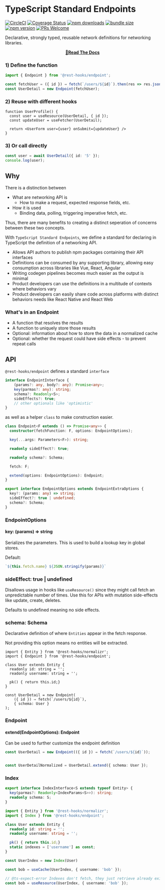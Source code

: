 # TypeScript Standard Endpoints
[![CircleCI](https://circleci.com/gh/coinbase/rest-hooks/tree/master.svg?style=shield)](https://circleci.com/gh/coinbase/rest-hooks)
[![Coverage Status](https://img.shields.io/coveralls/coinbase/rest-hooks.svg?style=flat-square)](https://coveralls.io/github/coinbase/rest-hooks?branch=master)
[![npm downloads](https://img.shields.io/npm/dm/@rest-hooks/endpoint.svg?style=flat-square)](https://www.npmjs.com/package/@rest-hooks/endpoint)
[![bundle size](https://img.shields.io/bundlephobia/minzip/@rest-hooks/endpoint?style=flat-square)](https://bundlephobia.com/result?p=@rest-hooks/endpoint)
[![npm version](https://img.shields.io/npm/v/@rest-hooks/endpoint.svg?style=flat-square)](https://www.npmjs.com/package/@rest-hooks/endpoint)
[![PRs Welcome](https://img.shields.io/badge/PRs-welcome-brightgreen.svg?style=flat-square)](http://makeapullrequest.com)

Declarative, strongly typed, reusable network definitions for networking libraries.

<div align="center">

**[📖Read The Docs](https://resthooks.io/docs/api/Endpoint)**

</div>

### 1) Define the function

```typescript
import { Endpoint } from '@rest-hooks/endpoint';

const fetchUser = ({ id }) ⇒ fetch(`/users/${id}`).then(res => res.json());
const UserDetail = new Endpoint(fetchUser);
```

### 2) Reuse with different hooks

```tsx
function UserProfile() {
  const user = useResource(UserDetail, { id });
  const updateUser = useFetcher(UserDetail);

  return <UserForm user={user} onSubmit={updateUser} />
}
```

### 3) Or call directly

```typescript
const user = await UserDetail({ id: '5' });
console.log(user);
```

## Why

There is a distinction between

- What are networking API is
  - How to make a request, expected response fields, etc.
- How it is used
  - Binding data, polling, triggering imperative fetch, etc.

Thus, there are many benefits to creating a distinct seperation of concerns between
these two concepts.

With `TypeScript Standard Endpoints`, we define a standard for declaring in
TypeScript the definition of a networking API.

- Allows API authors to publish npm packages containing their API interfaces
- Definitions can be consumed by any supporting library, allowing easy consumption across libraries like Vue, React, Angular
- Writing codegen pipelines becomes much easier as the output is minimal
- Product developers can use the definitions in a multitude of contexts where behaviors vary
- Product developers can easily share code across platforms with distinct behaviors needs like React Native and React Web

### What's in an Endpoint

- A function that resolves the results
- A function to uniquely store those results
- Optional: information about how to store the data in a normalized cache
- Optional: whether the request could have side effects - to prevent repeat calls

## API

`@rest-hooks/endpoint` defines a standard `interface`

```typescript
interface EndpointInterface {
    (params?: any, body?: any): Promise<any>;
    key(parmas?: any): string;
    schema?: Readonly<S>;
    sideEffects?: true;
    // other optionals like 'optimistic'
}
```

as well as a helper `class` to make construction easier.

```typescript
class Endpoint<F extends () => Promise<any>> {
  constructor(fetchFunction: F, options: EndpointOptions);

  key(...args: Parameters<F>): string;

  readonly sideEffect?: true;

  readonly schema?: Schema;

  fetch: F;

  extend(options: EndpointOptions): Endpoint;
}

export interface EndpointOptions extends EndpointExtraOptions {
  key?: (params: any) => string;
  sideEffect?: true | undefined;
  schema?: Schema;
}
```

### EndpointOptions

#### key: (params) => string

Serializes the parameters. This is used to build a lookup key in global stores.

Default:

```typescript
`${this.fetch.name} ${JSON.stringify(params)}`
```

### sideEffect: true | undefined

Disallows usage in hooks like `useResource()` since they might call fetch
an unpredictable number of times. Use this for APIs with mutation side-effects like update, create, deletes.

Defaults to undefined meaning no side effects.

### schema: Schema

Declarative definition of where `Entities` appear in the fetch response.

Not providing this option means no entities will be extracted.

```tsx
import { Entity } from '@rest-hooks/normalizr';
import { Endpoint } from '@rest-hooks/endpoint';

class User extends Entity {
  readonly id: string = '';
  readonly username: string = '';

  pk() { return this.id;}
}

const UserDetail = new Endpoint(
    ({ id }) ⇒ fetch(`/users/${id}`),
    { schema: User }
);
```

### Endpoint

#### extend(EndpointOptions): Endpoint

Can be used to further customize the endpoint definition

```typescript
const UserDetail = new Endpoint(({ id }) ⇒ fetch(`/users/${id}`));


const UserDetailNormalized = UserDetail.extend({ schema: User });
```

### Index

```typescript
export interface IndexInterface<S extends typeof Entity> {
  key(parmas?: Readonly<IndexParams<S>>): string;
  readonly schema: S;
}
```

```typescript
import { Entity } from '@rest-hooks/normalizr';
import { Index } from '@rest-hooks/endpoint';

class User extends Entity {
  readonly id: string = '';
  readonly username: string = '';

  pk() { return this.id;}
  static indexes = ['username'] as const;
}

const UserIndex = new Index(User)

const bob = useCache(UserIndex, { username: 'bob' });

// @ts-expect-error Indexes don't fetch, they just retrieve already existing data
const bob = useResource(UserIndex, { username: 'bob' });
```
